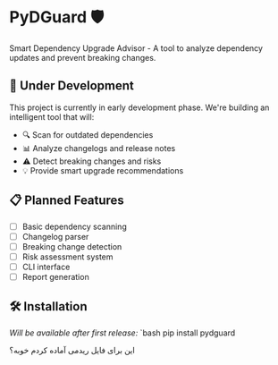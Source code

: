 # PyDGuard 🛡️

Smart Dependency Upgrade Advisor - A tool to analyze dependency updates and prevent breaking changes.

## 🚧 Under Development

This project is currently in early development phase. We're building an intelligent tool that will:

- 🔍 Scan for outdated dependencies
- 📊 Analyze changelogs and release notes
- ⚠️ Detect breaking changes and risks
- 💡 Provide smart upgrade recommendations

## 📋 Planned Features

- [ ] Basic dependency scanning
- [ ] Changelog parser
- [ ] Breaking change detection
- [ ] Risk assessment system
- [ ] CLI interface
- [ ] Report generation

## 🛠️ Installation

*Will be available after first release:*
`bash
pip install pydguard


این برای فایل ریدمی آماده کردم خوبه؟
